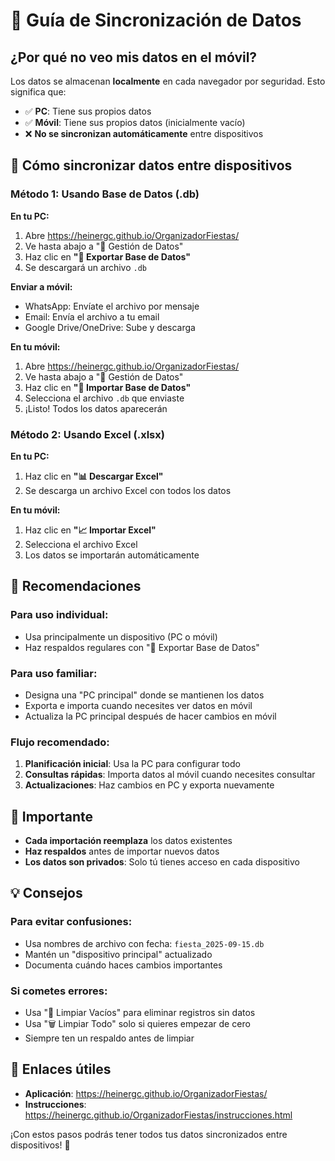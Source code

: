 # 📱 Guía de Sincronización de Datos

## ¿Por qué no veo mis datos en el móvil?

Los datos se almacenan **localmente** en cada navegador por seguridad. Esto significa que:

- ✅ **PC**: Tiene sus propios datos
- ✅ **Móvil**: Tiene sus propios datos (inicialmente vacío)
- ❌ **No se sincronizan automáticamente** entre dispositivos

## 🔄 Cómo sincronizar datos entre dispositivos

### Método 1: Usando Base de Datos (.db)

**En tu PC:**
1. Abre https://heinergc.github.io/OrganizadorFiestas/
2. Ve hasta abajo a "💾 Gestión de Datos"
3. Haz clic en **"💾 Exportar Base de Datos"**
4. Se descargará un archivo `.db`

**Enviar a móvil:**
- WhatsApp: Envíate el archivo por mensaje
- Email: Envía el archivo a tu email
- Google Drive/OneDrive: Sube y descarga

**En tu móvil:**
1. Abre https://heinergc.github.io/OrganizadorFiestas/
2. Ve hasta abajo a "💾 Gestión de Datos"
3. Haz clic en **"📂 Importar Base de Datos"**
4. Selecciona el archivo `.db` que enviaste
5. ¡Listo! Todos los datos aparecerán

### Método 2: Usando Excel (.xlsx)

**En tu PC:**
1. Haz clic en **"📊 Descargar Excel"**
2. Se descarga un archivo Excel con todos los datos

**En tu móvil:**
1. Haz clic en **"📈 Importar Excel"**
2. Selecciona el archivo Excel
3. Los datos se importarán automáticamente

## 📝 Recomendaciones

### Para uso individual:
- Usa principalmente un dispositivo (PC o móvil)
- Haz respaldos regulares con "💾 Exportar Base de Datos"

### Para uso familiar:
- Designa una "PC principal" donde se mantienen los datos
- Exporta e importa cuando necesites ver datos en móvil
- Actualiza la PC principal después de hacer cambios en móvil

### Flujo recomendado:
1. **Planificación inicial**: Usa la PC para configurar todo
2. **Consultas rápidas**: Importa datos al móvil cuando necesites consultar
3. **Actualizaciones**: Haz cambios en PC y exporta nuevamente

## 🚨 Importante

- **Cada importación reemplaza** los datos existentes
- **Haz respaldos** antes de importar nuevos datos
- **Los datos son privados**: Solo tú tienes acceso en cada dispositivo

## 💡 Consejos

### Para evitar confusiones:
- Usa nombres de archivo con fecha: `fiesta_2025-09-15.db`
- Mantén un "dispositivo principal" actualizado
- Documenta cuándo haces cambios importantes

### Si cometes errores:
- Usa "🧹 Limpiar Vacíos" para eliminar registros sin datos
- Usa "🗑️ Limpiar Todo" solo si quieres empezar de cero
- Siempre ten un respaldo antes de limpiar

## 🔗 Enlaces útiles

- **Aplicación**: https://heinergc.github.io/OrganizadorFiestas/
- **Instrucciones**: https://heinergc.github.io/OrganizadorFiestas/instrucciones.html

¡Con estos pasos podrás tener todos tus datos sincronizados entre dispositivos! 🎉

